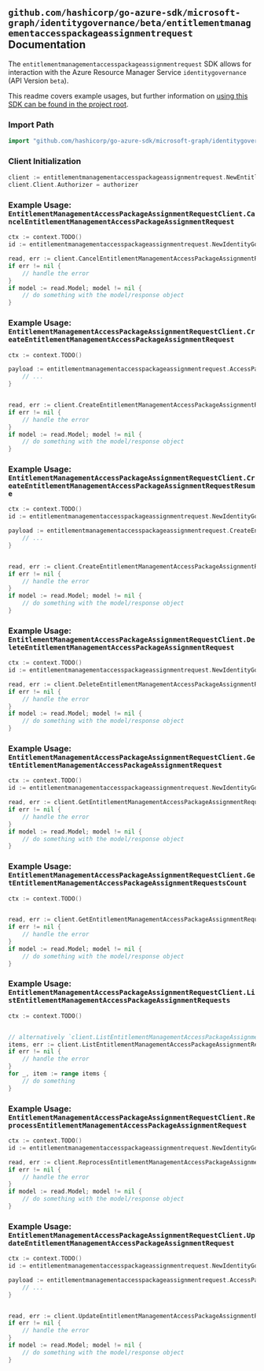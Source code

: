 
## `github.com/hashicorp/go-azure-sdk/microsoft-graph/identitygovernance/beta/entitlementmanagementaccesspackageassignmentrequest` Documentation

The `entitlementmanagementaccesspackageassignmentrequest` SDK allows for interaction with the Azure Resource Manager Service `identitygovernance` (API Version `beta`).

This readme covers example usages, but further information on [using this SDK can be found in the project root](https://github.com/hashicorp/go-azure-sdk/tree/main/docs).

### Import Path

```go
import "github.com/hashicorp/go-azure-sdk/microsoft-graph/identitygovernance/beta/entitlementmanagementaccesspackageassignmentrequest"
```


### Client Initialization

```go
client := entitlementmanagementaccesspackageassignmentrequest.NewEntitlementManagementAccessPackageAssignmentRequestClientWithBaseURI("https://management.azure.com")
client.Client.Authorizer = authorizer
```


### Example Usage: `EntitlementManagementAccessPackageAssignmentRequestClient.CancelEntitlementManagementAccessPackageAssignmentRequest`

```go
ctx := context.TODO()
id := entitlementmanagementaccesspackageassignmentrequest.NewIdentityGovernanceEntitlementManagementAccessPackageAssignmentRequestID("accessPackageAssignmentRequestIdValue")

read, err := client.CancelEntitlementManagementAccessPackageAssignmentRequest(ctx, id)
if err != nil {
	// handle the error
}
if model := read.Model; model != nil {
	// do something with the model/response object
}
```


### Example Usage: `EntitlementManagementAccessPackageAssignmentRequestClient.CreateEntitlementManagementAccessPackageAssignmentRequest`

```go
ctx := context.TODO()

payload := entitlementmanagementaccesspackageassignmentrequest.AccessPackageAssignmentRequest{
	// ...
}


read, err := client.CreateEntitlementManagementAccessPackageAssignmentRequest(ctx, payload)
if err != nil {
	// handle the error
}
if model := read.Model; model != nil {
	// do something with the model/response object
}
```


### Example Usage: `EntitlementManagementAccessPackageAssignmentRequestClient.CreateEntitlementManagementAccessPackageAssignmentRequestResume`

```go
ctx := context.TODO()
id := entitlementmanagementaccesspackageassignmentrequest.NewIdentityGovernanceEntitlementManagementAccessPackageAssignmentRequestID("accessPackageAssignmentRequestIdValue")

payload := entitlementmanagementaccesspackageassignmentrequest.CreateEntitlementManagementAccessPackageAssignmentRequestResumeRequest{
	// ...
}


read, err := client.CreateEntitlementManagementAccessPackageAssignmentRequestResume(ctx, id, payload)
if err != nil {
	// handle the error
}
if model := read.Model; model != nil {
	// do something with the model/response object
}
```


### Example Usage: `EntitlementManagementAccessPackageAssignmentRequestClient.DeleteEntitlementManagementAccessPackageAssignmentRequest`

```go
ctx := context.TODO()
id := entitlementmanagementaccesspackageassignmentrequest.NewIdentityGovernanceEntitlementManagementAccessPackageAssignmentRequestID("accessPackageAssignmentRequestIdValue")

read, err := client.DeleteEntitlementManagementAccessPackageAssignmentRequest(ctx, id, entitlementmanagementaccesspackageassignmentrequest.DefaultDeleteEntitlementManagementAccessPackageAssignmentRequestOperationOptions())
if err != nil {
	// handle the error
}
if model := read.Model; model != nil {
	// do something with the model/response object
}
```


### Example Usage: `EntitlementManagementAccessPackageAssignmentRequestClient.GetEntitlementManagementAccessPackageAssignmentRequest`

```go
ctx := context.TODO()
id := entitlementmanagementaccesspackageassignmentrequest.NewIdentityGovernanceEntitlementManagementAccessPackageAssignmentRequestID("accessPackageAssignmentRequestIdValue")

read, err := client.GetEntitlementManagementAccessPackageAssignmentRequest(ctx, id, entitlementmanagementaccesspackageassignmentrequest.DefaultGetEntitlementManagementAccessPackageAssignmentRequestOperationOptions())
if err != nil {
	// handle the error
}
if model := read.Model; model != nil {
	// do something with the model/response object
}
```


### Example Usage: `EntitlementManagementAccessPackageAssignmentRequestClient.GetEntitlementManagementAccessPackageAssignmentRequestsCount`

```go
ctx := context.TODO()


read, err := client.GetEntitlementManagementAccessPackageAssignmentRequestsCount(ctx, entitlementmanagementaccesspackageassignmentrequest.DefaultGetEntitlementManagementAccessPackageAssignmentRequestsCountOperationOptions())
if err != nil {
	// handle the error
}
if model := read.Model; model != nil {
	// do something with the model/response object
}
```


### Example Usage: `EntitlementManagementAccessPackageAssignmentRequestClient.ListEntitlementManagementAccessPackageAssignmentRequests`

```go
ctx := context.TODO()


// alternatively `client.ListEntitlementManagementAccessPackageAssignmentRequests(ctx, entitlementmanagementaccesspackageassignmentrequest.DefaultListEntitlementManagementAccessPackageAssignmentRequestsOperationOptions())` can be used to do batched pagination
items, err := client.ListEntitlementManagementAccessPackageAssignmentRequestsComplete(ctx, entitlementmanagementaccesspackageassignmentrequest.DefaultListEntitlementManagementAccessPackageAssignmentRequestsOperationOptions())
if err != nil {
	// handle the error
}
for _, item := range items {
	// do something
}
```


### Example Usage: `EntitlementManagementAccessPackageAssignmentRequestClient.ReprocessEntitlementManagementAccessPackageAssignmentRequest`

```go
ctx := context.TODO()
id := entitlementmanagementaccesspackageassignmentrequest.NewIdentityGovernanceEntitlementManagementAccessPackageAssignmentRequestID("accessPackageAssignmentRequestIdValue")

read, err := client.ReprocessEntitlementManagementAccessPackageAssignmentRequest(ctx, id)
if err != nil {
	// handle the error
}
if model := read.Model; model != nil {
	// do something with the model/response object
}
```


### Example Usage: `EntitlementManagementAccessPackageAssignmentRequestClient.UpdateEntitlementManagementAccessPackageAssignmentRequest`

```go
ctx := context.TODO()
id := entitlementmanagementaccesspackageassignmentrequest.NewIdentityGovernanceEntitlementManagementAccessPackageAssignmentRequestID("accessPackageAssignmentRequestIdValue")

payload := entitlementmanagementaccesspackageassignmentrequest.AccessPackageAssignmentRequest{
	// ...
}


read, err := client.UpdateEntitlementManagementAccessPackageAssignmentRequest(ctx, id, payload)
if err != nil {
	// handle the error
}
if model := read.Model; model != nil {
	// do something with the model/response object
}
```
